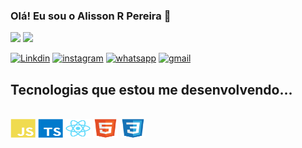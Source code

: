 ### Olá! Eu sou o Alisson R Pereira 🖖

<div>
    <a hret="https://github.com/alisson-rp">
    <img height="180em" src="https://github-readme-stats.vercel.app/api?username=alisson-rp&show_icons=true&theme=dracula">
    <img height="180em" src="https://github-readme-stats.vercel.app/api/top-langs/?username=alisson-rp&layout=compact&theme=dracula">
</div>
    
[![Linkdin](https://img.shields.io/badge/LinkedIn-0077B5?style=for-the-badge&logo=linkedin&logoColor=white)](https://www.linkedin.com/in/alisson-pereira-5a4827212/)
[![instagram](https://img.shields.io/badge/Instagram-E4405F?style=for-the-badge&logo=instagram&logoColor=white)](https://www.instagram.com/alisson.r.pereira/)
[![whatsapp](https://img.shields.io/badge/WhatsApp-25D366?style=for-the-badge&logo=whatsapp&logoColor=white)](https://api.whatsapp.com/send?phone=5548991796365)
[![gmail](https://img.shields.io/badge/Gmail-D14836?style=for-the-badge&logo=gmail&logoColor=white)](https://mail.google.com/mail/u/contato.alissonrpereira@gmail.com)


## Tecnologias que estou me desenvolvendo... 

<div style="display: inline_block"><br>
  <img align="center" alt="Js" height="30" width="40" src="https://raw.githubusercontent.com/devicons/devicon/master/icons/javascript/javascript-plain.svg">
  <img align="center" alt="Ts" height="30" width="40" src="https://raw.githubusercontent.com/devicons/devicon/master/icons/typescript/typescript-plain.svg">
  <img align="center" alt="React" height="30" width="40" src="https://raw.githubusercontent.com/devicons/devicon/master/icons/react/react-original.svg">
  <img align="center" alt="HTML" height="30" width="40" src="https://raw.githubusercontent.com/devicons/devicon/master/icons/html5/html5-original.svg">
  <img align="center" alt="CSS" height="30" width="40" src="https://raw.githubusercontent.com/devicons/devicon/master/icons/css3/css3-original.svg">
    
</div>
